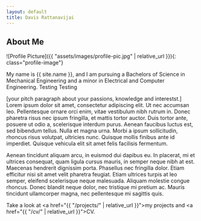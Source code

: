 ```yaml
---
layout: default
title: Davis Rattanavijai
---
```


## About Me


![Profile Picture]({{ "assets/images/profile-pic.jpg" | relative_url }}){: class="profile-image"}

 
My name is {{ site.name }}, and I am pursuing a Bachelors of Science in Mechanical Engineering and a minor in Electrical and Computer Engineering. Testing Testing

[your pitch paragraph about your passions, knowledge and interestst.] Lorem ipsum dolor sit amet, consectetur adipiscing elit. Ut nec accumsan leo. Pellentesque ornare orci enim, vitae vestibulum nibh rutrum in. Donec pharetra risus nec ipsum fringilla, et mattis tortor auctor. Duis tortor ante, posuere ut odio a, scelerisque interdum purus. Aenean faucibus luctus est, sed bibendum tellus. Nulla et magna urna. Morbi a ipsum sollicitudin, rhoncus risus volutpat, ultricies nunc. Quisque mollis finibus ante id imperdiet. Quisque vehicula elit sit amet felis facilisis fermentum.

Aenean tincidunt aliquam arcu, in euismod dui dapibus eu. In placerat, mi et ultrices consequat, quam ligula cursus mauris, in semper neque nibh at est. Maecenas hendrerit dignissim porta. Phasellus nec fringilla dolor. Etiam efficitur nisi sit amet velit pharetra feugiat. Etiam ultrices turpis at leo semper, eleifend scelerisque neque malesuada. Aliquam molestie congue rhoncus. Donec blandit neque dolor, nec tristique mi pretium ac. Mauris tincidunt ullamcorper magna, nec pellentesque mi sagittis quis.

Take a look at <a href="{{ "/projects/" | relative_url }}">my projects</a> and <a href="{{ "/cv/" | relative_url }}">CV</a>.
